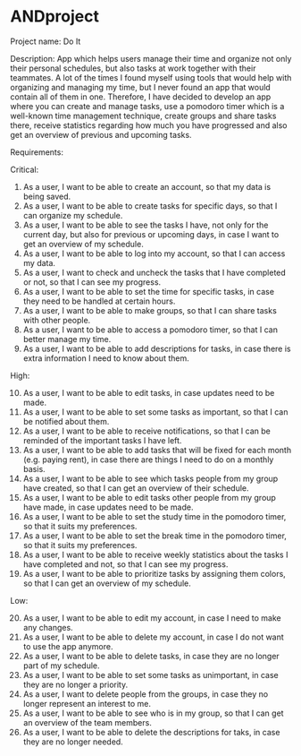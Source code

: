 # ANDproject

Project name: Do It

Description: App which helps users manage their time and organize not only their personal schedules, but also tasks at work together with their teammates. A lot of the times I found myself using tools that would help with organizing and managing my time, but I never found an app that would contain all of them in one. Therefore, I have decided to develop an app where you can create and manage tasks, use a pomodoro timer which is a well-known time management technique, create groups and share tasks there, receive statistics regarding how much you have progressed and also get an overview of previous and upcoming tasks. 

Requirements:

Critical:

1. As a user, I want to be able to create an account, so that my data is being saved.
2. As a user, I want to be able to create tasks for specific days, so that I can organize my schedule.
3. As a user, I want to be able to see the tasks I have, not only for the current day, but also for previous or upcoming days, in case I want to get an overview of my schedule.
4. As a user, I want to be able to log into my account, so that I can access my data. 
5. As a user, I want to check and uncheck the tasks that I have completed or not, so that I can see my progress.
6. As a user, I want to be able to set the time for specific tasks, in case they need to be handled at certain hours. 
7. As a user, I want to be able to make groups, so that I can share tasks with other people.
8. As a user, I want to be able to access a pomodoro timer, so that I can better manage my time.
9. As a user, I want to be able to add descriptions for tasks, in case there is extra information I need to know about them.


High:

10. As a user, I want to be able to edit tasks, in case updates need to be made. 
11. As a user, I want to be able to set some tasks as important, so that I can be notified about them.
12. As a user, I want to be able to receive notifications, so that I can be reminded of the important tasks I have left.
13. As a user, I want to be able to add tasks that will be fixed for each month (e.g. paying rent), in case there are things I need to do on a monthly basis.
14. As a user, I want to be able to see which tasks people from my group have created, so that I can get an overview of their schedule. 
15. As a user, I want to be able to edit tasks other people from my group have made, in case updates need to be made.
16. As a user, I want to be able to set the study time in the pomodoro timer, so that it suits my preferences.
17. As a user, I want to be able to set the break time in the pomodoro timer, so that it suits my preferences. 
18. As a user, I want to be able to receive weekly statistics about the tasks I have completed and not, so that I can see my progress.
19. As a user, I want to be able to prioritize tasks by assigning them colors, so that I can get an overview of my schedule. 


Low:

20. As a user, I want to be able to edit my account, in case I need to make any changes.
21. As a user, I want to be able to delete my account, in case I do not want to use the app anymore. 
22. As a user, I want to be able to delete tasks, in case they are no longer part of my schedule.
23. As a user, I want to be able to set some tasks as unimportant, in case they are no longer a priority.
24. As a user, I want to delete people from the groups, in case they no longer represent an interest to me.
25. As a user, I want to be able to see who is in my group, so that I can get an overview of the team members.
26. As a user, I want to be able to delete the descriptions for taks, in case they are no longer needed. 
